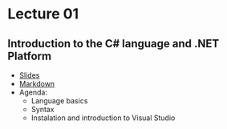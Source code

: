 # Lecture 01
## Introduction to the C# language and .NET Platform
* [Slides](https://gitpitch.com/orlicekm/CsharpCourse/master?p=Lectures/Lecture01)  
* [Markdown](/Lectures/Lecture01/PITCHME.md)
* Agenda:
  * Language basics
  * Syntax
  * Instalation and introduction to Visual Studio
